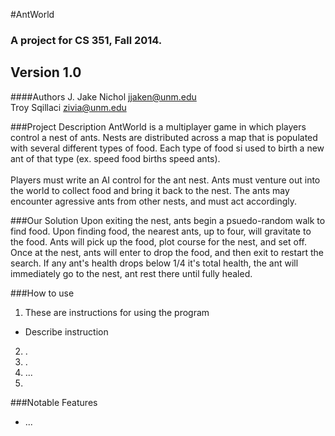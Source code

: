 #AntWorld
### A project for CS 351, Fall 2014.
Version 1.0
------------------------------------------------------------------


####Authors
J. Jake Nichol  jjaken@unm.edu <br>
Troy Sqillaci   zivia@unm.edu

###Project Description
AntWorld is a multiplayer game in which players control a nest of ants.  Nests are distributed across a map that is populated with several different types of food.  Each type of food si used to birth a new ant of that type (ex. speed food births speed ants).<br> <br>
Players must write an AI control for the ant nest.  Ants must venture out into the world to collect food and bring it back to the nest.  The ants may encounter agressive ants from other nests, and must act accordingly.  

###Our Solution
Upon exiting the nest, ants begin a psuedo-random walk to find food.  Upon finding food, the nearest ants, up to four, will gravitate to the food.  Ants will pick up the food, plot course for the nest, and set off.  Once at the nest, ants will enter to drop the food, and then exit to restart the search.  If any ant's health drops below 1/4 it's total health, the ant will immediately go to the nest, ant rest there until fully healed.  

###How to use
1. These are instructions for using the program
  * Describe instruction
2. .
3. .
4. ...
5. 
###Notable Features
* ...

